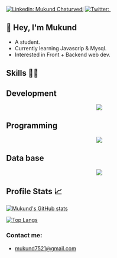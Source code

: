 

[![Linkedin: Mukund Chaturvedi](https://img.shields.io/badge/-mukund%20chaturvedi-blue?style=flat-square&logo=Linkedin&logoColor=white&link=https:https://www.linkedin.com/in/mukund-chaturvedi-0276a024b/)](https://www.linkedin.com/in/mukund-chaturvedi-0276a024b/)
[![Twitter: ](https://img.shields.io/twitter/follow/mukund_?style=social)](https://twitter.com/First4Nation?t=RQ8OAQvis25-xiD_g7syRg&s=09)


## 👋 Hey, I'm Mukund
   - A student.
   - Currently learning Javascrip & Mysql.
   - Interested in Front + Backend web dev.


## Skills 👨‍💻

## Development  

<p align="center">
  <a href="https://skillicons.dev">
    <img src="https://skillicons.dev/icons?i=js,html,css,react,mysql" />
  </a>
</p>


## Programming 
<p align="center">
  <a href="https://skillicons.dev">
    <img src="https://skillicons.dev/icons?i=c,python" />
  </a>
</p>


## Data base 
<p align="center">
  <a href="https://skillicons.dev">
    <img src="https://skillicons.dev/icons?i=mysql" />
  </a>
</p>


## Profile Stats 📈

[![Mukund's GitHub stats](https://github-readme-stats.vercel.app/api?username=mukund2988&show_icons=true)](https://github.com/mukund2988/github-readme-stats)

[![Top Langs](https://github-readme-stats.vercel.app/api/top-langs/?username=mukund&layout=compact)](https://github.com/mukund2988)


### Contact me:
   - mukund7521@gmail.com
